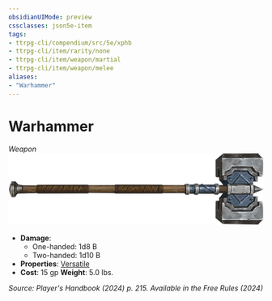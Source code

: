 ```yaml
---
obsidianUIMode: preview
cssclasses: json5e-item
tags:
- ttrpg-cli/compendium/src/5e/xphb
- ttrpg-cli/item/rarity/none
- ttrpg-cli/item/weapon/martial
- ttrpg-cli/item/weapon/melee
aliases: 
- "Warhammer"
---
```

# Warhammer
*Weapon*  
![](3-Compendium/items/img/warhammer.webp#right)

- **Damage**:
  - One-handed: 1d8 B
  - Two-handed: 1d10 B
- **Properties**: [Versatile](3-Compendium/rules/item-properties.md#Versatile)
- **Cost**: 15 gp
**Weight**: 5.0 lbs.

*Source: Player's Handbook (2024) p. 215. Available in the Free Rules (2024)*